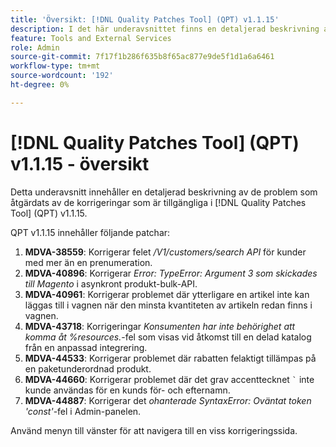 ```yaml
---
title: 'Översikt: [!DNL Quality Patches Tool] (QPT) v1.1.15'
description: I det här underavsnittet finns en detaljerad beskrivning av de problem som åtgärdats av de korrigeringar som finns i  [!DNL Quality Patches Tool] (QPT) v1.1.15.
feature: Tools and External Services
role: Admin
source-git-commit: 7f17f1b286f635b8f65ac877e9de5f1d1a6a6461
workflow-type: tm+mt
source-wordcount: '192'
ht-degree: 0%

---
```


# [!DNL Quality Patches Tool] (QPT) v1.1.15 - översikt

Detta underavsnitt innehåller en detaljerad beskrivning av de problem som åtgärdats av de korrigeringar som är tillgängliga i [!DNL Quality Patches Tool] (QPT) v1.1.15.

QPT v1.1.15 innehåller följande patchar:

1. **MDVA-38559**: Korrigerar felet */V1/customers/search API* för kunder med mer än en prenumeration.
1. **MDVA-40896**: Korrigerar *Error: TypeError: Argument 3 som skickades till Magento* i asynkront produkt-bulk-API.
1. **MDVA-40961**: Korrigerar problemet där ytterligare en artikel inte kan läggas till i vagnen när den minsta kvantiteten av artikeln redan finns i vagnen.
1. **MDVA-43718**: Korrigeringar *Konsumenten har inte behörighet att komma åt %resources.*-fel som visas vid åtkomst till en delad katalog från en anpassad integrering.
1. **MDVA-44533**: Korrigerar problemet där rabatten felaktigt tillämpas på en paketunderordnad produkt.
1. **MDVA-44660**: Korrigerar problemet där det grav accenttecknet ``` ` ``` inte kunde användas för en kunds för- och efternamn.
1. **MDVA-44887**: Korrigerar det *ohanterade SyntaxError: Oväntat token &#39;const&#39;*-fel i Admin-panelen.

Använd menyn till vänster för att navigera till en viss korrigeringssida.
